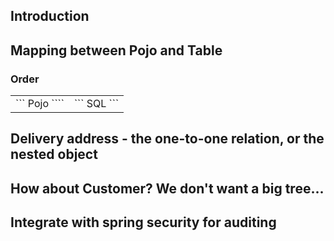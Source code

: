 ## Introduction

## Mapping between Pojo and Table

### Order
<table>
  <tr>
    <td>
```
Pojo
````
    </td>
    <td>
```
SQL
```
    </td>
  </tr>
</table>

## Delivery address - the one-to-one relation, or the nested object

## How about Customer? We don't want a big tree...

## Integrate with spring security for auditing
